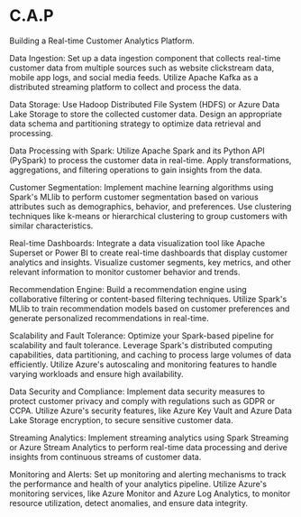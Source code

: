 # C.A.P
Building a Real-time Customer Analytics Platform.


Data Ingestion: Set up a data ingestion component that collects real-time customer data from multiple sources such as website clickstream data, mobile app logs, and social media feeds. Utilize Apache Kafka as a distributed streaming platform to collect and process the data.

Data Storage: Use Hadoop Distributed File System (HDFS) or Azure Data Lake Storage to store the collected customer data. Design an appropriate data schema and partitioning strategy to optimize data retrieval and processing.

Data Processing with Spark: Utilize Apache Spark and its Python API (PySpark) to process the customer data in real-time. Apply transformations, aggregations, and filtering operations to gain insights from the data.

Customer Segmentation: Implement machine learning algorithms using Spark's MLlib to perform customer segmentation based on various attributes such as demographics, behavior, and preferences. Use clustering techniques like k-means or hierarchical clustering to group customers with similar characteristics.

Real-time Dashboards: Integrate a data visualization tool like Apache Superset or Power BI to create real-time dashboards that display customer analytics and insights. Visualize customer segments, key metrics, and other relevant information to monitor customer behavior and trends.

Recommendation Engine: Build a recommendation engine using collaborative filtering or content-based filtering techniques. Utilize Spark's MLlib to train recommendation models based on customer preferences and generate personalized recommendations in real-time.

Scalability and Fault Tolerance: Optimize your Spark-based pipeline for scalability and fault tolerance. Leverage Spark's distributed computing capabilities, data partitioning, and caching to process large volumes of data efficiently. Utilize Azure's autoscaling and monitoring features to handle varying workloads and ensure high availability.

Data Security and Compliance: Implement data security measures to protect customer privacy and comply with regulations such as GDPR or CCPA. Utilize Azure's security features, like Azure Key Vault and Azure Data Lake Storage encryption, to secure sensitive customer data.

Streaming Analytics: Implement streaming analytics using Spark Streaming or Azure Stream Analytics to perform real-time data processing and derive insights from continuous streams of customer data.

Monitoring and Alerts: Set up monitoring and alerting mechanisms to track the performance and health of your analytics pipeline. Utilize Azure's monitoring services, like Azure Monitor and Azure Log Analytics, to monitor resource utilization, detect anomalies, and ensure data integrity.

